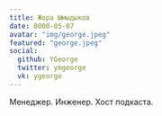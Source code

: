 ```yaml
---
title: Жора Ымыдыков
date: 0000-05-07
avatar: "img/george.jpeg"
featured: "george.jpeg"
social:
  github: YGeorge
  twitter: ymgeorge
  vk: ygeorge
---
```

Менеджер. Инженер. Хост подкаста.
